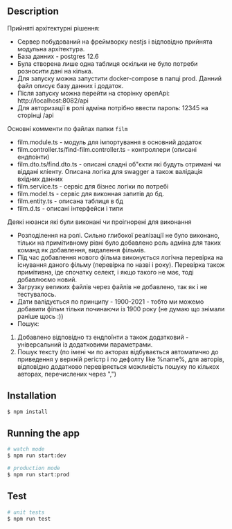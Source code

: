## Description

Прийняті архітектурні рішення:
- Сервер побудований на фреймворку nestjs і відповідно прийнята модульна архітектура.
- База данних - postgres 12.6
- Була створена лише одна таблиця оскільки не було потреби розносити дані на кілька. 
- Для запуску можна запустити docker-compose в папці prod. Данний файл описує базу данних і додаток.
- Після запуску можна перейти на сторінку openApi: http://localhost:8082/api
- Для авторизації в ролі адміна потрібно ввести пароль: 12345 на сторінці /api

Основні комменти по файлах папки `film`
- film.module.ts - модуль для імпортування в основний додаток 
- film.controller.ts/find-film.controller.ts - контроллери (описані ендпоінти)
- film.dto.ts/find.dto.ts - описані сладні об"єкти які будуть отримані чи віддані кліенту. Описана логіка для swagger а також валідація вхідних данних
- film.service.ts - сервіс для бізнес логіки по потребі
- film.model.ts - сервіс для виконная запитів до бд.
- film.entity.ts - описана таблиця в бд
- film.d.ts - описані інтерфейси і типи

Деякі нюанси які були виконані чи проігнорені для виконання
- Розподілення на ролі. Сильно глибокої реалізації не було виконано, тільки на примітивному рівні було добавлено роль адміна для таких команд як добавлення, видалення фільмів.
- Під час добавлення нового фільма виконується логічна перевірка на існування даного фільму (перевірка по назві і року). Перевірка також примітивна, іде спочатку селект, і якщо такого не має, тоді добавлюємо новий.
- Загрузку великих файлів через файлів не добавлено, так як і не тестувалось.
- Дати валідується по принципу - 1900-2021 - тобто ми можемо добавити фільм тільки починаючи із 1900 року (не думаю що знімали раніше щось :)) 
- Пошук:
1. Добавлено відповідно тз ендпоїнти а також додатковий - універсальний із додатковими параметрами.
1. Пошук тексту (по імені чи по акторах відбувається автоматично до приведення у верхній регістр і по дефолту like %name%, для авторів, відповідно додатково перевіряється можливість пошуку по кількох авторах, перечислених через ",")
  

## Installation

```bash
$ npm install
```

## Running the app

```bash
# watch mode
$ npm run start:dev

# production mode
$ npm run start:prod
```

## Test

```bash
# unit tests
$ npm run test
```
